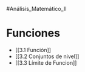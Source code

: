 #Análisis_Matemático_II 
# Funciones
- [[3.1 Función]]
- [[3.2 Conjuntos de nivel]]
- [[3.3 Límite de Funcion]]